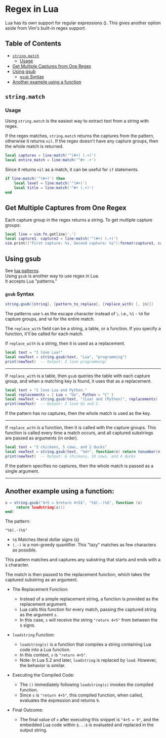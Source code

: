 
# Regex in Lua

Lua has its own support for regular expressions ().
This gives another option aside from Vim's built-in regex support.

## Table of Contents
* [`string.match`](#string.match) 
    * [Usage](#usage) 
* [Get Multiple Captures from One Regex](#get-multiple-captures-from-one-regex) 
* [Using gsub](#using-gsub) 
    * [`gsub` Syntax](#gsub-syntax) 
* [Another example using a function](#another-example-using-a-function) 

## `string.match`  
### Usage
Using `string.match` is the easiest way to extract text from a string with regex.
 
If the regex matches, `string.match` returns the captures from the pattern,
otherwise it returns `nil`.
If the regex doesn't have any capture groups, then the whole match is returned.

```lua
local captures = line:match('^(#+) (.+)')
local entire_match = line:match('^#+ .+')
```
Since it returns `nil` as a match, it can be useful for `if` statements.

```lua
if line:match('^(#+)') then
    local level = line:match('^(#+)')
    local title = line:match('^#+ (.+)')
end
```


## Get Multiple Captures from One Regex

Each capture group in the regex returns a string.
To get multiple capture groups:
```lua
local line = vim.fn.getline('.')
local capture1, capture2 = line:match('^(#+) (.+)')
vim.print(("First capture: %s, Second capture: %s"):format(capture1, capture2))
```


## Using gsub
See [lua patterns](./patterns.md).  
Using `gsub` is another way to use regex in Lua.  
It accepts Lua "patterns." 


### `gsub` Syntax
```lua
string.gsub({string}, {pattern_to_replace}, {replace_with} [, {n}])
```

The patterns use `%` as the escape character instead of `\`.
i.e., `%1` - `%9` for capture groups, and `%0` for the entire match.


The `replace_with` field can be a string, a table, or a function.
If you specify a function, it'll be called for each match.

If `replace_with` is a string, then it is used as a replacement.
```lua
local text = "I love Lua!"
local newText = string.gsub(text, "Lua", "programming")
print(newText)  -- Output: I love programming!
```

---

If `replace_with` is a table, then `gsub` queries the table with each
capture group, and when a matching key is found, it uses that as a replacement.
```lua
local text = "I love Lua and Python."
local replacements = { Lua = "Go", Python = "C" }
local newText = string.gsub(text, "(Lua) and (Python)", replacements)
print(newText)  -- Output: I love Go and C.
```
If the pattern has no captures, then the whole match is used as the key.

---

If `replace_with` is a function, then it is called with the capture groups.
This function is called every time a match occurs, and all captured
substrings are passed as arguments (in order).
```lua
local text = "3 chickens, 5 cows, and 2 ducks"
local newText = string.gsub(text, "%d+", function(n) return tonumber(n) * 2 end)
print(newText)  -- Output: 6 chickens, 10 cows, and 4 ducks
```
If the pattern specifies no captures, then the whole match is
passed as a single argument.

---


## Another example using a function:
```lua
x = string.gsub("4+5 = $return 4+5$", "%$(.-)%$", function (s)
     return loadstring(s)()
end)
```

The pattern:
```regex
"%$(.-)%$"
```
* `%$` Matches literal dollar signs (`$`)  
* `(.-)` is a non-greedy quantifier. This "lazy" matches as few characters as possible.  

This pattern matches and captures any substring that starts
and ends with a `$` character.  
 
The match is then passed to the replacement function, which takes the
captured substring as an argument.


* The Replacement Function:
    * Instead of a simple replacement string, a function is provided
      as the replacement argument.  
    * Lua calls this function for every match, passing the captured string
      as the argument `s`.
    * In this case, `s` will receive the string `"return 4+5"` from 
      between the `$` signs.


* `loadstring` Function:
    * `loadstring(s)` is a function that compiles a string containing Lua code
      into a Lua function.  
    * In this context, `s` is `"return 4+5"`.
    * Note: In Lua 5.2 and later, `loadstring` is replaced by `load`.
      However, the behavior is similar.


* Executing the Compiled Code:
    * The `()` immediately following `loadstring(s)` invokes the compiled function.  
    * Since `s` is `"return 4+5"`, this compiled function, when
      called, evaluates the expression and returns `9`.


* Final Outcome:
   * The final value of `x` after executing this snippet 
     is `"4+5 = 9"`, and the embedded Lua code within `$...$` is
     evaluated and replaced in the output string.


